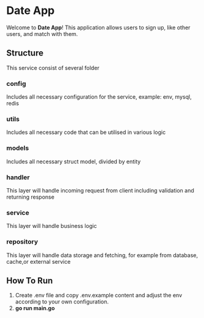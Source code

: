 # Date App

Welcome to **Date App**! This application allows users to sign up, like other users, and match with them.

## Structure

This service consist of several folder

### config
Includes all necessary configuration for the service, example: env, mysql, redis

### utils
Includes all necessary code that can be utilised in various logic

### models
Includes all necessary struct model, divided by entity

### handler
This layer will handle incoming request from client including validation and returning response

### service
This layer will handle business logic

### repository
This layer will handle data storage and fetching, for example from database, cache,or external service


## How To Run
1. Create .env file and copy .env.example content and adjust the env according to your own configuration.
2. **go run main.go**